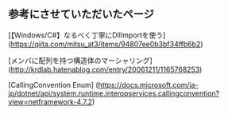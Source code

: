 ## 参考にさせていただいたページ


[【Windows/C#】なるべく丁寧にDllImportを使う] (https://qiita.com/mitsu_at3/items/94807ee0b3bf34ffb6b2)

[メンバに配列を持つ構造体のマーシャリング] (http://krdlab.hatenablog.com/entry/20061211/1165768253)

[CallingConvention Enum] (https://docs.microsoft.com/ja-jp/dotnet/api/system.runtime.interopservices.callingconvention?view=netframework-4.7.2)
